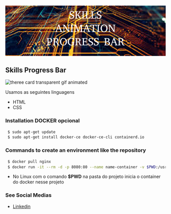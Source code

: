 ![theree card transparent](https://github.com/jnerydesigner/skills-progress-bar/blob/main/images/skills-progress-bar.png)

## Skills Progress Bar

![theree card transparent gif animated](https://github.com/jnerydesigner/skills-progress-bar/blob/main/images/skills-progress-bar.gif)

Usamos as seguintes linguagens

- HTML
- CSS

### Installation DOCKER opcional

```sh
 $ sudo apt-get update
 $ sudo apt-get install docker-ce docker-ce-cli containerd.io
```

### Commands to create an environment like the repository

```sh
 $ docker pull nginx
 $ docker run -it --rm -d -p 8080:80 --name name-container -v $PWD:/usr/share/nginx/html nginx
```

- No Linux com o comando **$PWD** na pasta do projeto inicia o container do docker nesse projeto

### See Social Medias

- [Linkedin](https://www.linkedin.com/in/jander-nery/)
